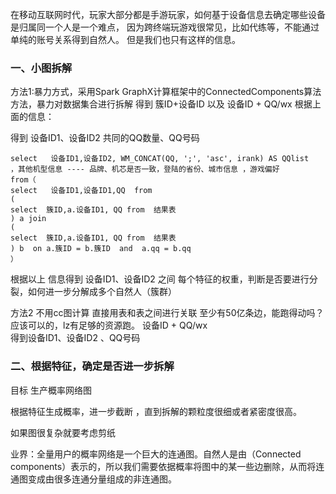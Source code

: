 
在移动互联网时代，玩家大部分都是手游玩家，如何基于设备信息去确定哪些设备是归属同一个人是一个难点，
因为跨终端玩游戏很常见，比如代练等，不能通过单纯的账号关系得到自然人。
但是我们也只有这样的信息。

### 一、小图拆解
方法1:暴力方式，采用Spark GraphX计算框架中的ConnectedComponents算法方法，暴力对数据集合进行拆解
得到 簇ID+设备ID 以及 设备ID + QQ/wx
根据上面的信息：

得到 设备ID1、设备ID2  共同的QQ数量、QQ号码

```
select   设备ID1,设备ID2, WM_CONCAT(QQ, ';', 'asc', irank) AS QQlist
，其他机型信息 ---- 品牌、机芯是否一致，登陆的省份、城市信息 ，游戏偏好
from（
select   设备ID1,设备ID1,QQ  from
(
select  簇ID,a.设备ID1, QQ from  结果表
) a join
(
select  簇ID,a.设备ID1, QQ from  结果表
) b  on a.簇ID = b.簇ID  and  a.qq = b.qq
）  
```

根据以上 信息得到
设备ID1、设备ID2 之间 每个特征的权重，判断是否要进行分裂，如何进一步分解成多个自然人（簇群）

方法2
不用cc图计算
直接用表和表之间进行关联  至少有50亿条边，能跑得动吗？  应该可以的，lz有足够的资源跑。
 设备ID + QQ/wx  
 得到设备ID1、设备ID2 、QQ号码


 ### 二、根据特征，确定是否进一步拆解
 目标 生产概率网络图

根据特征生成概率，进一步截断 ，直到拆解的颗粒度很细或者紧密度很高。

如果图很复杂就要考虑剪纸

业界：全量用户的概率网络是一个巨大的连通图。自然人是由（Connected components）表示的，所以我们需要依据概率将图中的某一些边删除，从而将连通图变成由很多连通分量组成的非连通图。
